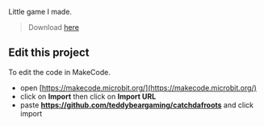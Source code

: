 
Little game I made.

> Download [here](catchdafroots.hex)


## Edit this project

To edit the code in MakeCode.

* open [https://makecode.microbit.org/](https://makecode.microbit.org/)
* click on **Import** then click on **Import URL**
* paste **https://github.com/teddybeargaming/catchdafroots** and click import

